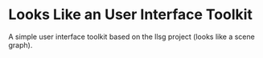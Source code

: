 # Looks Like an User Interface Toolkit

A simple user interface toolkit based on the llsg project (looks like
a scene graph).
